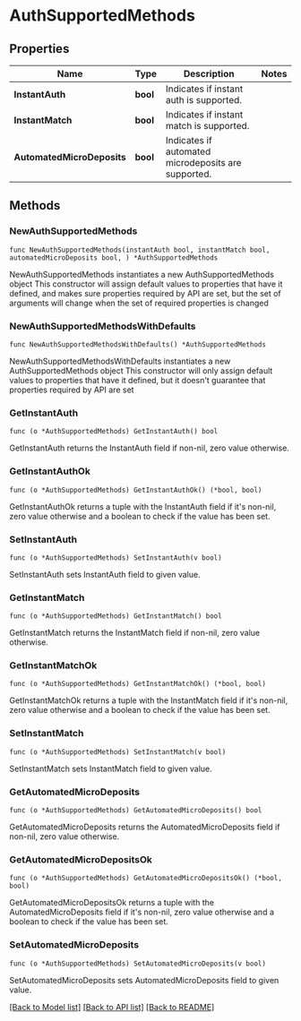 # AuthSupportedMethods

## Properties

Name | Type | Description | Notes
------------ | ------------- | ------------- | -------------
**InstantAuth** | **bool** | Indicates if instant auth is supported. | 
**InstantMatch** | **bool** | Indicates if instant match is supported. | 
**AutomatedMicroDeposits** | **bool** | Indicates if automated microdeposits are supported. | 

## Methods

### NewAuthSupportedMethods

`func NewAuthSupportedMethods(instantAuth bool, instantMatch bool, automatedMicroDeposits bool, ) *AuthSupportedMethods`

NewAuthSupportedMethods instantiates a new AuthSupportedMethods object
This constructor will assign default values to properties that have it defined,
and makes sure properties required by API are set, but the set of arguments
will change when the set of required properties is changed

### NewAuthSupportedMethodsWithDefaults

`func NewAuthSupportedMethodsWithDefaults() *AuthSupportedMethods`

NewAuthSupportedMethodsWithDefaults instantiates a new AuthSupportedMethods object
This constructor will only assign default values to properties that have it defined,
but it doesn't guarantee that properties required by API are set

### GetInstantAuth

`func (o *AuthSupportedMethods) GetInstantAuth() bool`

GetInstantAuth returns the InstantAuth field if non-nil, zero value otherwise.

### GetInstantAuthOk

`func (o *AuthSupportedMethods) GetInstantAuthOk() (*bool, bool)`

GetInstantAuthOk returns a tuple with the InstantAuth field if it's non-nil, zero value otherwise
and a boolean to check if the value has been set.

### SetInstantAuth

`func (o *AuthSupportedMethods) SetInstantAuth(v bool)`

SetInstantAuth sets InstantAuth field to given value.


### GetInstantMatch

`func (o *AuthSupportedMethods) GetInstantMatch() bool`

GetInstantMatch returns the InstantMatch field if non-nil, zero value otherwise.

### GetInstantMatchOk

`func (o *AuthSupportedMethods) GetInstantMatchOk() (*bool, bool)`

GetInstantMatchOk returns a tuple with the InstantMatch field if it's non-nil, zero value otherwise
and a boolean to check if the value has been set.

### SetInstantMatch

`func (o *AuthSupportedMethods) SetInstantMatch(v bool)`

SetInstantMatch sets InstantMatch field to given value.


### GetAutomatedMicroDeposits

`func (o *AuthSupportedMethods) GetAutomatedMicroDeposits() bool`

GetAutomatedMicroDeposits returns the AutomatedMicroDeposits field if non-nil, zero value otherwise.

### GetAutomatedMicroDepositsOk

`func (o *AuthSupportedMethods) GetAutomatedMicroDepositsOk() (*bool, bool)`

GetAutomatedMicroDepositsOk returns a tuple with the AutomatedMicroDeposits field if it's non-nil, zero value otherwise
and a boolean to check if the value has been set.

### SetAutomatedMicroDeposits

`func (o *AuthSupportedMethods) SetAutomatedMicroDeposits(v bool)`

SetAutomatedMicroDeposits sets AutomatedMicroDeposits field to given value.



[[Back to Model list]](../README.md#documentation-for-models) [[Back to API list]](../README.md#documentation-for-api-endpoints) [[Back to README]](../README.md)


